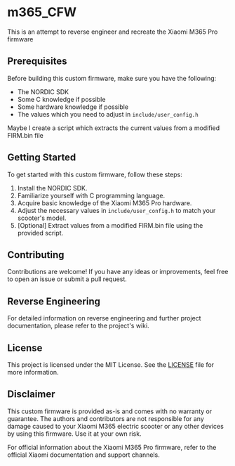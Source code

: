 # m365_CFW

This is an attempt to reverse engineer and recreate the Xiaomi M365 Pro firmware

## Prerequisites

Before building this custom firmware, make sure you have the following:

- The NORDIC SDK
- Some C knowledge if possible
- Some hardware knowledge if possible
- The values which you need to adjust in `include/user_config.h`

Maybe I create a script which extracts the current values from a modified FIRM.bin file

## Getting Started

To get started with this custom firmware, follow these steps:

1. Install the NORDIC SDK.
2. Familiarize yourself with C programming language.
3. Acquire basic knowledge of the Xiaomi M365 Pro hardware.
4. Adjust the necessary values in `include/user_config.h` to match your scooter's model.
5. [Optional] Extract values from a modified FIRM.bin file using the provided script.

## Contributing

Contributions are welcome! If you have any ideas or improvements, feel free to open an issue or submit a pull request.

## Reverse Engineering

For detailed information on reverse engineering and further project documentation, please refer to the project's wiki.

## License

This project is licensed under the MIT License. See the [LICENSE](LICENSE) file for more information.

## Disclaimer

This custom firmware is provided as-is and comes with no warranty or guarantee. The authors and contributors are not responsible for any damage caused to your Xiaomi M365 electric scooter or any other devices by using this firmware. Use it at your own risk.

For official information about the Xiaomi M365 Pro firmware, refer to the official Xiaomi documentation and support channels.
